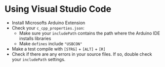 # Using Visual Studio Code

* Install Microsofts Arduino Extension
* Check your `c_cpp_properties.json`:
    * Make sure your `includePath` contains the path where the Arduino IDE
      installs libraries
    * Make `defines` include `"USBCON"`
* Make a test compile with `[STRG]` + `[ALT]` + `[R]`
* Check if there are any errors in your source files. If so, double check your
  `includePath` settings.
